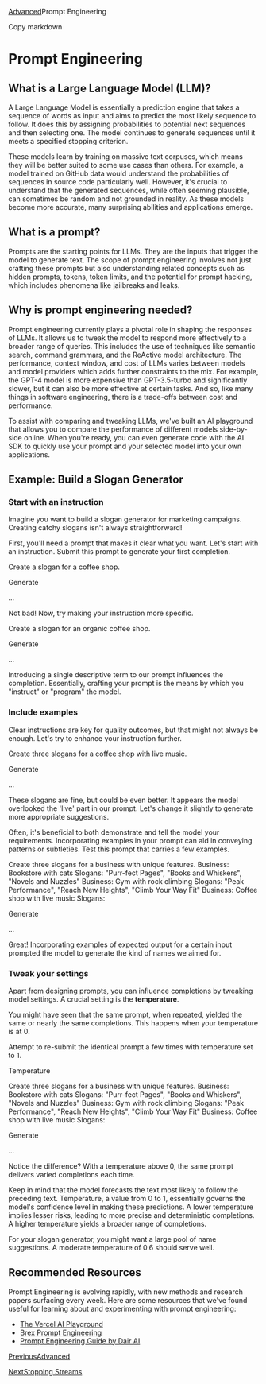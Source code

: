 [Advanced](/docs/advanced)Prompt Engineering

Copy markdown

# Prompt Engineering

## What is a Large Language Model (LLM)?

A Large Language Model is essentially a prediction engine that takes a
sequence of words as input and aims to predict the most likely sequence to
follow. It does this by assigning probabilities to potential next sequences
and then selecting one. The model continues to generate sequences until it
meets a specified stopping criterion.

These models learn by training on massive text corpuses, which means they will
be better suited to some use cases than others. For example, a model trained
on GitHub data would understand the probabilities of sequences in source code
particularly well. However, it's crucial to understand that the generated
sequences, while often seeming plausible, can sometimes be random and not
grounded in reality. As these models become more accurate, many surprising
abilities and applications emerge.

## What is a prompt?

Prompts are the starting points for LLMs. They are the inputs that trigger the
model to generate text. The scope of prompt engineering involves not just
crafting these prompts but also understanding related concepts such as hidden
prompts, tokens, token limits, and the potential for prompt hacking, which
includes phenomena like jailbreaks and leaks.

## Why is prompt engineering needed?

Prompt engineering currently plays a pivotal role in shaping the responses of
LLMs. It allows us to tweak the model to respond more effectively to a broader
range of queries. This includes the use of techniques like semantic search,
command grammars, and the ReActive model architecture. The performance,
context window, and cost of LLMs varies between models and model providers
which adds further constraints to the mix. For example, the GPT-4 model is
more expensive than GPT-3.5-turbo and significantly slower, but it can also be
more effective at certain tasks. And so, like many things in software
engineering, there is a trade-offs between cost and performance.

To assist with comparing and tweaking LLMs, we've built an AI playground that
allows you to compare the performance of different models side-by-side online.
When you're ready, you can even generate code with the AI SDK to quickly use
your prompt and your selected model into your own applications.

## Example: Build a Slogan Generator

### Start with an instruction

Imagine you want to build a slogan generator for marketing campaigns. Creating
catchy slogans isn't always straightforward!

First, you'll need a prompt that makes it clear what you want. Let's start
with an instruction. Submit this prompt to generate your first completion.

Create a slogan for a coffee shop.

Generate

...

Not bad! Now, try making your instruction more specific.

Create a slogan for an organic coffee shop.

Generate

...

Introducing a single descriptive term to our prompt influences the completion.
Essentially, crafting your prompt is the means by which you "instruct" or
"program" the model.

### Include examples

Clear instructions are key for quality outcomes, but that might not always be
enough. Let's try to enhance your instruction further.

Create three slogans for a coffee shop with live music.

Generate

...

These slogans are fine, but could be even better. It appears the model
overlooked the 'live' part in our prompt. Let's change it slightly to generate
more appropriate suggestions.

Often, it's beneficial to both demonstrate and tell the model your
requirements. Incorporating examples in your prompt can aid in conveying
patterns or subtleties. Test this prompt that carries a few examples.

Create three slogans for a business with unique features. Business: Bookstore
with cats Slogans: "Purr-fect Pages", "Books and Whiskers", "Novels and
Nuzzles" Business: Gym with rock climbing Slogans: "Peak Performance", "Reach
New Heights", "Climb Your Way Fit" Business: Coffee shop with live music
Slogans:

Generate

...

Great! Incorporating examples of expected output for a certain input prompted
the model to generate the kind of names we aimed for.

### Tweak your settings

Apart from designing prompts, you can influence completions by tweaking model
settings. A crucial setting is the **temperature**.

You might have seen that the same prompt, when repeated, yielded the same or
nearly the same completions. This happens when your temperature is at 0.

Attempt to re-submit the identical prompt a few times with temperature set to
1.

Temperature

Create three slogans for a business with unique features. Business: Bookstore
with cats Slogans: "Purr-fect Pages", "Books and Whiskers", "Novels and
Nuzzles" Business: Gym with rock climbing Slogans: "Peak Performance", "Reach
New Heights", "Climb Your Way Fit" Business: Coffee shop with live music
Slogans:

Generate

...

Notice the difference? With a temperature above 0, the same prompt delivers
varied completions each time.

Keep in mind that the model forecasts the text most likely to follow the
preceding text. Temperature, a value from 0 to 1, essentially governs the
model's confidence level in making these predictions. A lower temperature
implies lesser risks, leading to more precise and deterministic completions. A
higher temperature yields a broader range of completions.

For your slogan generator, you might want a large pool of name suggestions. A
moderate temperature of 0.6 should serve well.

## Recommended Resources

Prompt Engineering is evolving rapidly, with new methods and research papers
surfacing every week. Here are some resources that we've found useful for
learning about and experimenting with prompt engineering:

  * [The Vercel AI Playground](/playground)
  * [Brex Prompt Engineering](https://github.com/brexhq/prompt-engineering)
  * [Prompt Engineering Guide by Dair AI](https://www.promptingguide.ai/)

[PreviousAdvanced](/docs/advanced)

[NextStopping Streams](/docs/advanced/stopping-streams)

